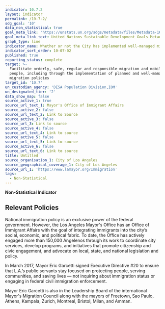 ```yaml
---
indicator: 10.7.2
layout: indicator
permalink: /10-7-2/
sdg_goal: '10'
data_non_statistical: true
goal_meta_link: 'https://unstats.un.org/sdgs/metadata/files/Metadata-10-07-02.pdf'
goal_meta_link_text: United Nations Sustainable Development Goals Metadata (pdf 564kB)
graph_type: line
indicator_name: Whether or not the City has implemented well-managed migration and immigrant-related policies
indicator_sort_order: 10-07-02
published: true
reporting_status: complete
target: >-
  Facilitate orderly, safe, regular and responsible migration and mobility of
  people, including through the implementation of planned and well-managed
  migration policies
target_id: '10.7'
un_custodian_agency: 'DESA Population Division,IOM'
un_designated_tier: '2'
data_show_map: false
source_active_1: true
source_url_text_1: Mayor's Office of Immigrant Affairs
source_active_2: false
source_url_text_2: Link to Source
source_active_3: false
source_url_3: Link to source
source_active_4: false
source_url_text_4: Link to source
source_active_5: false
source_url_text_5: Link to source
source_active_6: false
source_url_text_6: Link to source
title: Untitled
source_organisation_1: City of Los Angeles
source_geographical_coverage_1: City of Los Angeles
source_url_1: 'https://www.lamayor.org/Immigration'
tags:
  - Non-Statistical
---
```

**Non-Statistical Indicator**

## Relevant Policies

National immigration policy is an exclusive power of the federal government. However, the Los Angeles Mayor's Office has an Office of Immigrant Affairs with the goal of integrating immigrants into the city’s social, economic, and political fabric. To date, the Office has actively engaged more than 150,000 Angelenos through its work to coordinate city services, develop programs, and initiatives that promote citizenship and civic engagement, and advocate on local, state, and national legislation and policy. 

In March 2017, Mayor Eric Garcetti signed Executive Directive #20 to ensure that L.A.’s public servants stay focused on protecting people, serving communities, and saving lives — not inquiring about immigration status or engaging in federal civil immigration enforcement. 

Mayor Eric Garcetti is also in the Leadership Board of the international Mayor's Migration Council along with the mayors of Freetown, Sao Paulo, Athens, Kampala, Zurich, Montreal, Bristol, Milan, and Amman.
